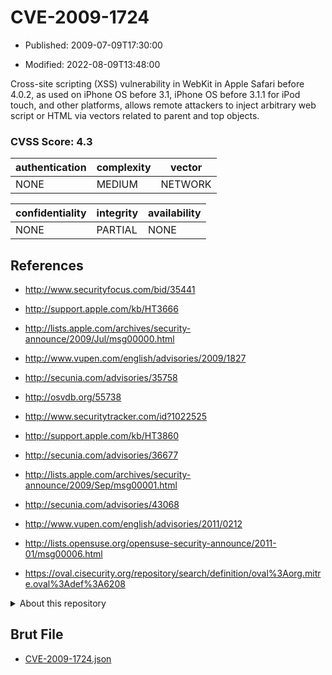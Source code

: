 # CVE-2009-1724

- Published: 2009-07-09T17:30:00

- Modified: 2022-08-09T13:48:00

Cross-site scripting (XSS) vulnerability in WebKit in Apple Safari before 4.0.2, as used on iPhone OS before 3.1, iPhone OS before 3.1.1 for iPod touch, and other platforms, allows remote attackers to inject arbitrary web script or HTML via vectors related to parent and top objects.

### CVSS Score: **4.3**

| authentication | complexity | vector |
| --- | --- | --- |
| NONE | MEDIUM | NETWORK |

| confidentiality | integrity | availability |
| --- | --- | --- |
| NONE | PARTIAL | NONE |

## References

* http://www.securityfocus.com/bid/35441

* http://support.apple.com/kb/HT3666

* http://lists.apple.com/archives/security-announce/2009/Jul/msg00000.html

* http://www.vupen.com/english/advisories/2009/1827

* http://secunia.com/advisories/35758

* http://osvdb.org/55738

* http://www.securitytracker.com/id?1022525

* http://support.apple.com/kb/HT3860

* http://secunia.com/advisories/36677

* http://lists.apple.com/archives/security-announce/2009/Sep/msg00001.html

* http://secunia.com/advisories/43068

* http://www.vupen.com/english/advisories/2011/0212

* http://lists.opensuse.org/opensuse-security-announce/2011-01/msg00006.html

* https://oval.cisecurity.org/repository/search/definition/oval%3Aorg.mitre.oval%3Adef%3A6208

<details>
<summary>About this repository</summary> 

  This repository is part of the project [Live Hack CVE](https://github.com/Live-Hack-CVE). Main website can be found [www.live-hack.org](https://www.live-hack.org) 
  
  Made by [Sn0wAlice](https://github.com/Sn0wAlice) for the people that care about security and need to have a feed of the latest CVEs. Hope you enjoy it, don't forget to star the repo and follow me on [Twitter](https://twitter.com/Sn0wAlice) and [Github](https://github.com/Sn0wAlice). And that is my [personnal website](https://www.alice-snow.me/)

  - [Home Page](https://github.com/Live-Hack-CVE)
  - [Framework](https://github.com/Live-Hack-CVE/cve-framework)
  - [CVE database](https://github.com/Live-Hack-CVE/full_database)
  - [Changelog](https://github.com/Live-Hack-CVE/Changelog)
</details>

## Brut File

* [CVE-2009-1724.json](https://raw.githubusercontent.com/Live-Hack-CVE/full_database/main/cves/2009/CVE-2009-1724.json)

